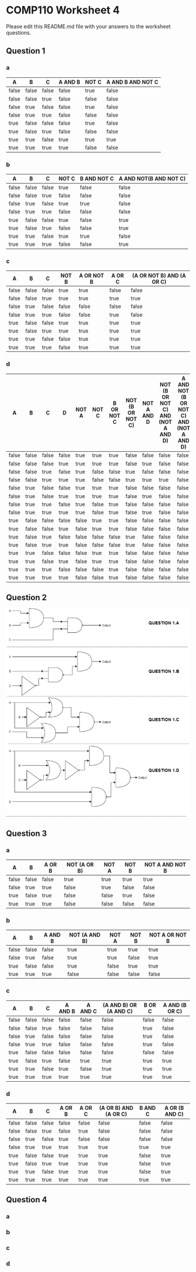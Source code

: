 # COMP110 Worksheet 4

Please edit this README.md file with your answers to the worksheet questions.

## Question 1

### a

A  |  B  |  C  |  A AND B  |  NOT C  |  A AND B AND NOT C
---|-----|-----|-----|-----|---
false|false|false|false|true|false
false|false|true|false|false|false
false|true|false|false|true|false
false|true|true|false|false|false
true|false|false|false|true|false
true|false|true|false|false|false
true|true|false|true|true|true
true|true|true|true|false|false

### b

A  |  B  |  C  |  NOT C  |  B AND NOT C  |  A AND NOT(B AND NOT C)
---|-----|-----|-----|-----|---
false|false|false|true|false|false
false|false|true|false|false|false
false|true|false|true|true|false
false|true|true|false|false|false
true|false|false|true|false|true
true|false|true|false|false|true
true|true|false|true|true|false
true|true|true|false|false|true

### c

A  |  B  |  C  |  NOT B  |  A OR NOT B |  A OR C  | (A OR NOT B) AND (A OR C)
---|-----|-----|-----|-----|-----|---
false|false|false|true|true|false|false
false|false|true|true|true|true|true
false|true|false|false|false|false|false
false|true|true|false|false|true|false
true|false|false|true|true|true|true
true|false|true|true|true|true|true
true|true|false|false|true|true|true
true|true|true|false|true|true|true

### d

A  |  B  |  C  |  D  |  NOT A  |  NOT C  |  B OR NOT C  |  NOT (B OR NOT C)  |  NOT A AND D  |  NOT (B OR NOT C) AND (NOT A AND D) |  A AND NOT (B OR NOT C) AND (NOT A AND D)
---|-----|-----|-----|-----|-----|-----|-----|-----|-----|---
false|false|false|false|true|true|true|false|false|false|false
false|false|false|true|true|true|true|false|true|false|false
false|false|true|false|true|false|false|true|false|false|false
false|false|true|true|true|false|false|true|true|true|false
false|true|false|false|true|true|true|false|false|false|false
false|true|false|true|true|true|true|false|true|false|false
false|true|true|false|true|false|true|false|false|false|false
false|true|true|true|true|false|true|false|true|false|false
true|false|false|false|false|true|true|false|false|false|false
true|false|false|true|false|true|true|false|false|false|false
true|false|true|false|false|false|false|true|false|false|false
true|false|true|true|false|false|false|true|false|false|false
true|true|false|false|false|true|true|false|false|false|false
true|true|false|true|false|true|true|false|false|false|false
true|true|true|false|false|false|true|false|false|false|false
true|true|true|true|false|false|true|false|false|false|false

## Question 2

![Question 2 logic gate diagrams](Question_2_Logic_Gate_Diagrams.png)

## Question 3

### a

A  |  B  |  A OR B |  NOT (A OR B)  | NOT A | NOT B |  NOT A AND NOT B
---|-----|-----|-----|-----|-----|---
false|false|false|true|true|true|true
false|true|true|false|true|false|false
true|false|true|false|false|true|false
true|true|true|false|false|false|false

### b

A  |  B  |  A AND B  | NOT (A AND B)  | NOT A | NOT B |  NOT A OR NOT B
---|-----|-----|-----|-----|-----|---
false|false|false|true|true|true|true
false|true|false|true|true|false|true
true|false|false|true|false|true|true
true|true|true|false|false|false|false

### c

A  |  B  |  C  |  A AND B  |  A AND C  |  (A AND B) OR (A AND C) |  B OR C  | A AND (B OR C)
---|-----|-----|-----|-----|-----|-----|---
false|false|false|false|false|false|false|false
false|false|true|false|false|false|true|false
false|true|false|false|false|false|true|false
false|true|true|false|false|false|true|false
true|false|false|false|false|false|false|false
true|false|true|false|true|true|true|true
true|true|false|true|false|true|true|true
true|true|true|true|true|true|true|true

### d

A  |  B  |  C  |  A OR B  |  A OR C  |  (A OR B) AND (A OR C)  |  B AND C  | A OR (B AND C)
---|-----|-----|-----|-----|-----|-----|---
false|false|false|false|false|false|false|false
false|false|true|false|true|false|false|false
false|true|false|true|false|false|false|false
false|true|true|true|true|true|true|true
true|false|false|true|true|true|false|true
true|false|true|true|true|true|false|true
true|true|false|true|true|true|false|true
true|true|true|true|true|true|true|true

## Question 4

### a

### b

### c

### d

